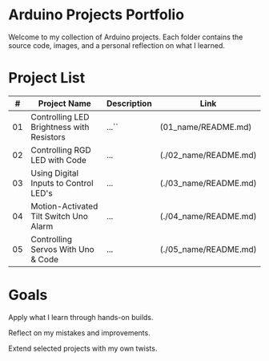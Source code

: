 # Arduino Projects Portfolio
Welcome to my collection of Arduino projects. Each folder contains the source code, images, and a personal reflection on what I learned.

# Project List
| #  | Project Name           | Description                                       | Link                                |
| -- | ---------------------- | ------------------------------------------------- | ----------------------------------- |
| 01 | Controlling LED Brightness with Resistors              | ...``         |(01_name/README.md)        |
| 02 | Controlling RGD LED with Code           | ...  | (./02_name/README.md)   |
| 03 | Using Digital Inputs to Control LED's    | ...           | (./03_name/README.md) |
| 04 | Motion-Activated Tilt Switch Uno Alarm | ...       | (./04_name/README.md) |
| 05 | Controlling Servos With Uno & Code   | ... |(./05_name/README.md)  |

# Goals
Apply what I learn through hands-on builds.

Reflect on my mistakes and improvements.

Extend selected projects with my own twists.

